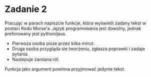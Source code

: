 # Zadanie 2
Pracując w parach napiszcie funkcje,
która wyświetli zadany tekst w postaci Kodu Morse'a. 
Język programowania jest dowolny, jednak preforowany jest python/java.

- Pierwsza osoba pisze przez kilka minut.
- Druga osoba przygląda sie tworzeniu, zgłasza poprawki i zadaje pytania.
- Nastepuje zamiana ról.

Funkcja jako argument powinna przyjmować jedynie tekst.
